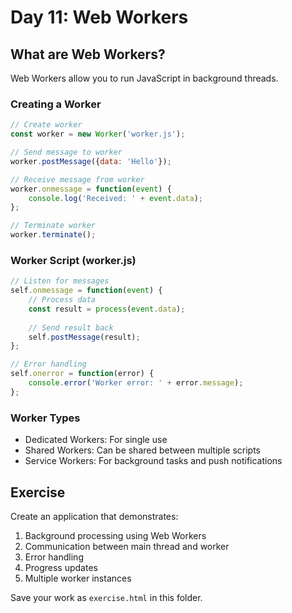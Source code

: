 # Day 11: Web Workers

## What are Web Workers?
Web Workers allow you to run JavaScript in background threads.

### Creating a Worker
```javascript
// Create worker
const worker = new Worker('worker.js');

// Send message to worker
worker.postMessage({data: 'Hello'});

// Receive message from worker
worker.onmessage = function(event) {
    console.log('Received: ' + event.data);
};

// Terminate worker
worker.terminate();
```

### Worker Script (worker.js)
```javascript
// Listen for messages
self.onmessage = function(event) {
    // Process data
    const result = process(event.data);
    
    // Send result back
    self.postMessage(result);
};

// Error handling
self.onerror = function(error) {
    console.error('Worker error: ' + error.message);
};
```

### Worker Types
- Dedicated Workers: For single use
- Shared Workers: Can be shared between multiple scripts
- Service Workers: For background tasks and push notifications

## Exercise
Create an application that demonstrates:
1. Background processing using Web Workers
2. Communication between main thread and worker
3. Error handling
4. Progress updates
5. Multiple worker instances

Save your work as `exercise.html` in this folder.
